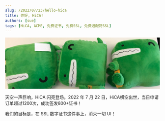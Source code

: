 ```yaml
---
slug: /2022/07/23/hello-hica
title: 你好, HiCA！
authors: [sue]
tags: [HiCA, ACME, 免费证书, 免费SSL, 免费通配符SSL]
---
```


![Docusaurus Plushie](./docusaurus-plushie-banner.jpeg)

天空一声巨响，HiCA 闪亮登场。2022 年 7 月 22 日，HiCA横空出世，当日申请订单超过1200次，成功签发800+证书！

我们的目标是，在 SSL 数字证书这件事上，消灭一切 UI！